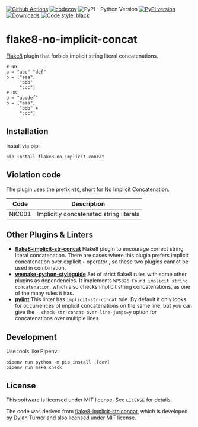 [![Github Actions](https://github.com/10sr/flake8-no-implicit-concat/workflows/build/badge.svg?event=push)](https://github.com/10sr/flake8-no-implicit-concat/actions)
[![codecov](https://codecov.io/gh/10sr/flake8-no-implicit-concat/branch/master/graph/badge.svg)](https://codecov.io/gh/10sr/flake8-no-implicit-concat)
![PyPI - Python Version](https://img.shields.io/pypi/pyversions/flake8-no-implicit-concat)
[![PyPI version](https://badge.fury.io/py/flake8-no-implicit-concat.svg)](https://badge.fury.io/py/flake8-no-implicit-concat)
[![Downloads](https://pepy.tech/badge/flake8-no-implicit-concat)](https://pepy.tech/project/flake8-no-implicit-concat)
[![Code style: black](https://img.shields.io/badge/code%20style-black-000000.svg)](https://github.com/psf/black)



flake8-no-implicit-concat
=========================

[Flake8][] plugin that forbids implicit string literal concatenations.

    # NG
    a = "abc" "def"
    b = ["aaa",
         "bbb"
         "ccc"]
    # OK
    a = "abcdef"
    b = ["aaa",
         "bbb" +
         "ccc"]


Installation
------------

Install via pip:

    pip install flake8-no-implicit-concat


Violation code
--------------

The plugin uses the prefix `NIC`, short for No Implicit Concatenation.

| Code   | Description                             |
| ------ | --------------------------------------- |
| NIC001 | Implicitly concatenated string literals |


Other Plugins & Linters
-----------------------

- [**flake8-implicit-str-concat**][flake8-implicit-str-concat]
  Flake8 plugin to encourage correct string literal concatenation.
  There are cases where this plugin prefers implicit concatenation over
  explicit `+` operator , so these two plugins cannot be used in combination.
- [**wemake-python-styleguide**][wemake-python-styleguide]
  Set of strict flake8 rules with some other plugins as dependencies.
  It implements `WPS326 Found implicit string concatenation`, which also
  checks implicit string concatenations, as one of the many rules it has.
- [**pylint**][pylint] This linter has `implicit-str-concat` rule.
  By default it only looks for occurrences of implicit concatenations on the
  same line, but you can give the `--check-str-concat-over-line-jumps=y` option
  for concatenations over multiple lines.


Development
-----------

Use tools like Pipenv:

    pipenv run python -m pip install .[dev]
    pipenv run make check


License
-------

This software is licensed under MIT license. See `LICENSE` for details.

The code was derived from [flake8-implicit-str-concat][], which is developed by
Dylan Turner and also licensed under MIT license.



[Flake8]: https://flake8.pycqa.org/en/latest/
[flake8-implicit-str-concat]: https://github.com/keisheiled/flake8-implicit-str-concat
[wemake-python-styleguide]: https://github.com/wemake-services/wemake-python-styleguide
[pylint]: https://github.com/PyCQA/pylint
